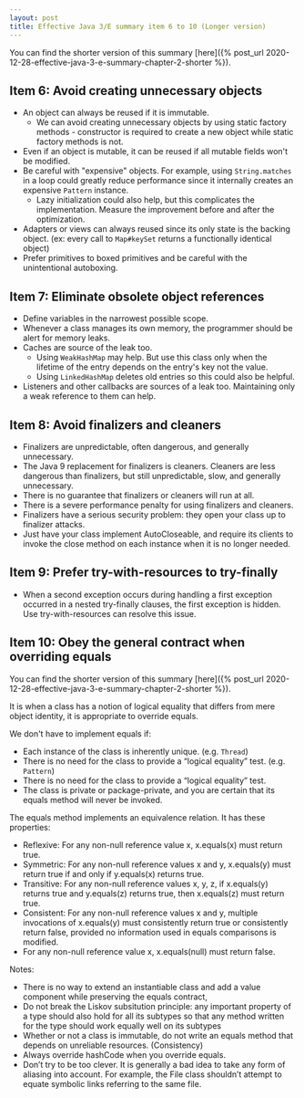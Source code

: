 ```yaml
---
layout: post
title: Effective Java 3/E summary item 6 to 10 (Longer version)
---
```


You can find the shorter version of this summary [here]({% post_url 2020-12-28-effective-java-3-e-summary-chapter-2-shorter %}).

## Item 6: Avoid creating unnecessary objects

* An object can always be reused if it is immutable.
  * We can avoid creating unnecessary objects by using static factory methods - constructor is required to create a new object while static factory methods is not.
* Even if an object is mutable, it can be reused if all mutable fields won't be modified.
* Be careful with "expensive" objects. For example, using `String.matches` in a loop could greatly reduce performance since it internally creates an expensive `Pattern` instance.
  * Lazy initialization could also help, but this complicates the implementation. Measure the improvement before and after the optimization.
* Adapters or views can always reused since its only state is the backing object. (ex: every call to `Map#keySet` returns a functionally identical object)
* Prefer primitives to boxed primitives and be careful with the unintentional autoboxing.

## Item 7: Eliminate obsolete object references

* Define variables in the narrowest possible scope.
* Whenever a class manages its own memory, the programmer should be alert for memory leaks.
* Caches are source of the leak too.
  * Using `WeakHashMap` may help. But use this class only when the lifetime of the entry depends on the entry's key not the value.
  * Using `LinkedHashMap` deletes old entries so this could also be helpful.
* Listeners and other callbacks are sources of a leak too. Maintaining only a weak reference to them can help.

## Item 8: Avoid finalizers and cleaners

* Finalizers are unpredictable, often dangerous, and generally unnecessary.
* The Java 9 replacement for finalizers is cleaners. Cleaners are less dangerous than finalizers, but still unpredictable, slow, and generally unnecessary.
* There is no guarantee that finalizers or cleaners will run at all.
* There is a severe performance penalty for using finalizers and cleaners.
* Finalizers have a serious security problem: they open your class up to finalizer attacks.
* Just have your class implement AutoCloseable, and require its clients to invoke the close method on each instance when it is no longer needed.

## Item 9: Prefer try-with-resources to try-finally

* When a second exception occurs during handling a first exception occurred in a nested try-finally clauses, the first exception is hidden. Use try-with-resources can resolve this issue.

## Item 10: Obey the general contract when overriding equals

You can find the shorter version of this summary [here]({% post_url 2020-12-28-effective-java-3-e-summary-chapter-2-shorter %}).

It is when a class has a notion of logical equality that differs from mere object identity, it is appropriate to override equals.

We don't have to implement equals if:

* Each instance of the class is inherently unique. (e.g. `Thread`)
* There is no need for the class to provide a “logical equality” test. (e.g. `Pattern`)
* There is no need for the class to provide a “logical equality” test.
* The class is private or package-private, and you are certain that its equals method will never be invoked.

The equals method implements an equivalence relation. It has these properties:

* Reflexive: For any non-null reference value x, x.equals(x) must return true.
* Symmetric: For any non-null reference values x and y, x.equals(y) must return true if and only if y.equals(x) returns true.
* Transitive: For any non-null reference values x, y, z, if x.equals(y) returns true and y.equals(z) returns true, then x.equals(z) must return true.
* Consistent: For any non-null reference values x and y, multiple invocations of x.equals(y) must consistently return true or consistently return false, provided no information used in equals comparisons is modified.
* For any non-null reference value x, x.equals(null) must return false.

Notes:

* There is no way to extend an instantiable class and add a value component while preserving the equals contract,
* Do not break the Liskov subsitution principle: any important property of a type should also hold for all its subtypes so that any method written for the type should work equally well on its subtypes
* Whether or not a class is immutable, do not write an equals method that depends on unreliable resources. (Consistency)
* Always override hashCode when you override equals.
* Don’t try to be too clever. It is generally a bad idea to take any form of aliasing into account. For example, the File class shouldn’t attempt to equate symbolic links referring to the same file.
